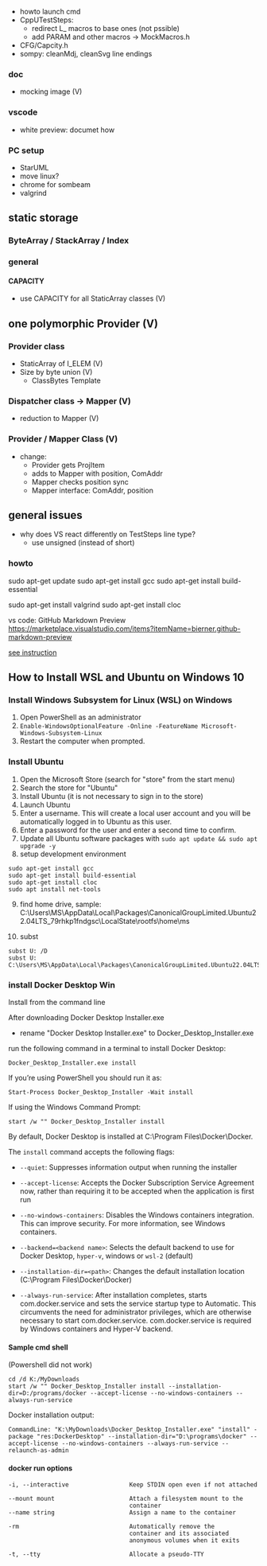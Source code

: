 -   howto launch cmd
-   CppUTestSteps:
    -   redirect L_ macros to base ones (not pssible)
    -   add PARAM and other macros -> MockMacros.h
-   CFG/Capcity.h
-   sompy: cleanMdj, cleanSvg line endings

### doc
-   mocking image (V)


### vscode
-   white preview: documet how

### PC setup
-   StarUML
-   move linux?
-   chrome for sombeam
-   valgrind


## static storage
### ByteArray / StackArray / Index
### general
#### CAPACITY
- use CAPACITY for all StaticArray classes (V)
## one polymorphic Provider (V)
### Provider class
- StaticArray of I_ELEM (V)
- Size by byte union (V)
    - ClassBytes Template

### Dispatcher class -> Mapper (V)
- reduction to Mapper (V)

### Provider / Mapper Class (V)
- change:
    -   Provider gets ProjItem
    -   adds to Mapper with position, ComAddr
    -   Mapper checks position sync
    -   Mapper interface: ComAddr, position


## general issues
-   why does VS react differently on TestSteps line type?
    - use unsigned (instead of short)

### howto
sudo apt-get update
sudo apt-get install gcc
sudo apt-get install build-essential

sudo apt-get install valgrind
sudo apt-get install cloc

vs code: GitHub Markdown Preview
https://marketplace.visualstudio.com/items?itemName=bierner.github-markdown-preview

[see instruction](https://www.public-health.uiowa.edu/it/support/kb48549/)
## How to Install WSL and Ubuntu on Windows 10
### Install Windows Subsystem for Linux (WSL) on Windows
1. Open PowerShell as an administrator
2. ``Enable-WindowsOptionalFeature -Online -FeatureName Microsoft-Windows-Subsystem-Linux``
3. Restart the computer when prompted.

### Install Ubuntu
1.  Open the Microsoft Store (search for "store" from the start menu)
2.  Search the store for "Ubuntu"
3.  Install Ubuntu (it is not necessary to sign in to the store)
4.  Launch Ubuntu
5.  Enter a username. This will create a local user account and you will be automatically logged in to Ubuntu as this user.
6.  Enter a password for the user and enter a second time to confirm.
7.  Update all Ubuntu software packages with ``sudo apt update && sudo apt upgrade -y``
8.  setup development environment
```
sudo apt-get install gcc
sudo apt-get install build-essential
sudo apt-get install cloc
sudo apt install net-tools
```

9. find home drive, sample:
C:\Users\MS\AppData\Local\Packages\CanonicalGroupLimited.Ubuntu22.04LTS_79rhkp1fndgsc\LocalState\rootfs\home\ms

10. subst
```
subst U: /D
subst U: C:\Users\MS\AppData\Local\Packages\CanonicalGroupLimited.Ubuntu22.04LTS_79rhkp1fndgsc\LocalState\rootfs\home\ms
```
### install Docker Desktop Win
Install from the command line

After downloading Docker Desktop Installer.exe

-   rename "Docker Desktop Installer.exe" to Docker_Desktop_Installer.exe

run the following command in a terminal to install Docker Desktop:

```shell
Docker_Desktop_Installer.exe install
```

If you’re using PowerShell you should run it as:

```shell
Start-Process Docker_Desktop_Installer -Wait install
```

If using the Windows Command Prompt:

```shell
start /w "" Docker_Desktop_Installer install
```

By default, Docker Desktop is installed at C:\Program Files\Docker\Docker.

The ``install`` command accepts the following flags:
-    ``--quiet``: Suppresses information output when running the installer

-    ``--accept-license``: Accepts the Docker Subscription Service Agreement now, rather than requiring it to be accepted when the application is first run

-   ``--no-windows-containers``: Disables the Windows containers integration. This can improve security. For more information, see Windows containers.

-   ``--backend=<backend name>``: Selects the default backend to use for Docker Desktop, ``hyper-v``, windows or ``wsl-2`` (default)

-   ``--installation-dir=<path>``: Changes the default installation location (C:\Program Files\Docker\Docker)

- ``--always-run-service``: After installation completes, starts com.docker.service and sets the service startup type to Automatic. This circumvents the need for administrator privileges, which are otherwise necessary to start com.docker.service. com.docker.service is required by Windows containers and Hyper-V backend.

#### Sample cmd shell
(Powershell did not work)
```shell
cd /d K:/MyDownloads
start /w "" Docker_Desktop_Installer install --installation-dir=D:/programs/docker --accept-license --no-windows-containers --always-run-service
```
Docker installation output:
```shell
CommandLine: "K:\MyDownloads\Docker_Desktop_Installer.exe" "install" -package "res:DockerDesktop" --installation-dir="D:\programs\docker" --accept-license --no-windows-containers --always-run-service --relaunch-as-admin
```

#### docker run options
```
-i, --interactive                 Keep STDIN open even if not attached

--mount mount                     Attach a filesystem mount to the
                                  container
--name string                     Assign a name to the container

-rm                               Automatically remove the
                                  container and its associated
                                  anonymous volumes when it exits

-t, --tty                         Allocate a pseudo-TTY
```
